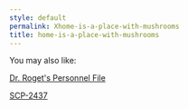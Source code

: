 ```yaml
---
style: default
permalink: Xhome-is-a-place-with-mushrooms
title: home-is-a-place-with-mushrooms
---
```

You may also like:

[Dr. Roget's Personnel File](http://scp-wiki.net/dr-rogets-file)

[SCP-2437](http://scp-wiki.net/scp-2437)
